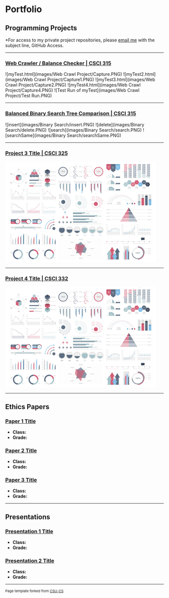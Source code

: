 Portfolio
=========

Programming Projects
--------------------

*For access to my private project repositories, please [email me](mailto:jwood11190@gmail.com?subject=GitHub%20Access) with the subject line, GitHub Access.

---
### [Web Crawler / Balance Checker | CSCI 315](project1)

![myTest.html](images/Web Crawl Project/Capture.PNG)
![myTest2.html](images/Web Crawl Project/Capture1.PNG)
![myTest3.html](images/Web Crawl Project/Capture2.PNG)
![myTest4.html](images/Web Crawl Project/Capture4.PNG)
![Test Run of myTest](images/Web Crawl Project/Test Run.PNG)

---
### [Balanced Binary Search Tree Comparison | CSCI 315](project1)

![insert](images/Binary Search/insert.PNG)
![delete](images/Binary Search/delete.PNG)
![search](images/Binary Search/search.PNG)
![searchSame](images/Binary Search/searchSame.PNG)

---
### [Project 3 Title | CSCI 325](project1)

![Project 3 Thumbnail Name](images/dummy_thumbnail.jpg)

---
### [Project 4 Title | CSCI 332](project1)

![Project 4 Thumbnail Name](images/dummy_thumbnail.jpg)

---

Ethics Papers
-------------

### [Paper 1 Title](/pdf/sample_presentation.pdf)

-   **Class:**  
-   **Grade:**

### [Paper 2 Title](/pdf/sample_presentation.pdf)

-   **Class:** 
-   **Grade:**

### [Paper 3 Title](/pdf/sample_presentation.pdf)

-   **Class:** 
-   **Grade:**

---

Presentations
-------------

### [Presentation 1 Title](/pdf/sample_presentation.pdf)

- **Class:** 
- **Grade:**


### [Presentation 2 Title](/pdf/sample_presentation.pdf)

- **Class:** 
- **Grade:**

---

<p style="font-size:11px">Page template forked from <a href="https://github.com/csu-cs/csci-portfolio">CSU-CS</a></p>
<!-- Remove above link if you don't want to attributive -->
